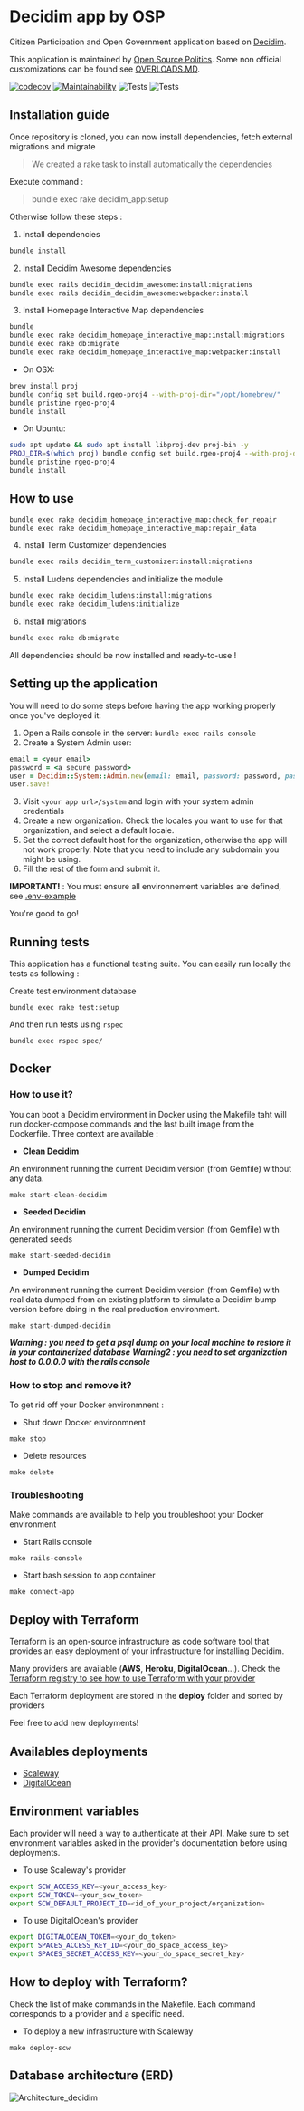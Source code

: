 # Decidim app by OSP

Citizen Participation and Open Government application based on [Decidim](https://github.com/decidim/decidim).

This application is maintained by [Open Source Politics](https://opensourcepolitics.eu/). Some non official customizations can be found see [OVERLOADS.MD](./OVERLOADS.md).

[![codecov](https://codecov.io/gh/OpenSourcePolitics/decidim-app/branch/master/graph/badge.svg?token=VDQ3ORQLN6)](https://codecov.io/gh/OpenSourcePolitics/decidim-app)
[![Maintainability](https://api.codeclimate.com/v1/badges/f5abcda931760d6ee65d/maintainability)](https://codeclimate.com/github/OpenSourcePolitics/decidim-app/maintainability)
![Tests](https://github.com/OpenSourcePolitics/decidim-app/actions/workflows/deploy_production.yml/badge.svg?branch=master)
![Tests](https://github.com/OpenSourcePolitics/decidim-app/actions/workflows/tests.yml/badge.svg?branch=master)


## Installation guide

Once repository is cloned, you can now install dependencies, fetch external migrations and migrate

> We created a rake task to install automatically the dependencies

Execute command : 
> bundle exec rake decidim_app:setup

Otherwise follow these steps : 

1. Install dependencies

```bash
bundle install
```
2. Install Decidim Awesome dependencies
```bash
bundle exec rails decidim_decidim_awesome:install:migrations
bundle exec rails decidim_decidim_awesome:webpacker:install
```
3. Install Homepage Interactive Map dependencies
```bash
bundle
bundle exec rake decidim_homepage_interactive_map:install:migrations
bundle exec rake db:migrate
bundle exec rake decidim_homepage_interactive_map:webpacker:install
```

* On OSX:
```bash
brew install proj
bundle config set build.rgeo-proj4 --with-proj-dir="/opt/homebrew/"
bundle pristine rgeo-proj4
bundle install
```

* On Ubuntu:
```bash
sudo apt update && sudo apt install libproj-dev proj-bin -y
PROJ_DIR=$(which proj) bundle config set build.rgeo-proj4 --with-proj-dir="${PROJ_DIR%proj}"
bundle pristine rgeo-proj4
bundle install
```

## How to use
```bash
bundle exec rake decidim_homepage_interactive_map:check_for_repair
bundle exec rake decidim_homepage_interactive_map:repair_data
```
4. Install Term Customizer dependencies
```bash
bundle exec rails decidim_term_customizer:install:migrations
```

5. Install Ludens dependencies and initialize the module
```bash
bundle exec rake decidim_ludens:install:migrations
bundle exec rake decidim_ludens:initialize
```
6. Install migrations

```bash
bundle exec rake db:migrate
```

All dependencies should be now installed and ready-to-use !

## Setting up the application

You will need to do some steps before having the app working properly once you've deployed it:

1. Open a Rails console in the server: `bundle exec rails console`
2. Create a System Admin user:
```ruby
email = <your email>
password = <a secure password>
user = Decidim::System::Admin.new(email: email, password: password, password_confirmation: password)
user.save!
```
3. Visit `<your app url>/system` and login with your system admin credentials
4. Create a new organization. Check the locales you want to use for that organization, and select a default locale.
5. Set the correct default host for the organization, otherwise the app will not work properly. Note that you need to include any subdomain you might be using.
6. Fill the rest of the form and submit it.

__IMPORTANT!__ : You must ensure all environnement variables are defined, see [.env-example](./.env-example)

You're good to go!

## Running tests

This application has a functional testing suite. You can easily run locally the tests as following :

Create test environment database 

`bundle exec rake test:setup`

And then run tests using `rspec`

`bundle exec rspec spec/`

## Docker
### How to use it? 
You can boot a Decidim environment in Docker using the Makefile taht will run docker-compose commands and the last built image from the Dockerfile.
Three context are available : 

- **Clean Decidim**

An environment running the current Decidim version (from Gemfile) without any data.
```make
make start-clean-decidim
```

- **Seeded Decidim**

An environment running the current Decidim version (from Gemfile) with generated seeds
```make
make start-seeded-decidim
```

- **Dumped Decidim**

An environment running the current Decidim version (from Gemfile) with real data dumped from an existing platform to simulate a Decidim bump version before doing in the real production environment.
```make
make start-dumped-decidim
```
***Warning : you need to get a psql dump on your local machine to restore it in your containerized database***
***Warning2 : you need to set organization host to 0.0.0.0 with the rails console***


### How to stop and remove it? 

To get rid off your Docker environmnent : 

- Shut down Docker environmnent
```make
make stop
```

- Delete resources
```make
make delete
```
### Troubleshooting

Make commands are available to help you troubleshoot your Docker environment

- Start Rails console
 ```make
make rails-console
```
- Start bash session to app container
```make
make connect-app
```

## Deploy with Terraform

Terraform is an open-source infrastructure as code software tool that provides an easy deployment of your infrastructure for installing Decidim.

Many providers are available (**AWS**, **Heroku**, **DigitalOcean**...). Check the [Terraform registry to see how to use Terraform with your provider](https://registry.terraform.io/browse/providers)

Each Terraform deployment are stored in the **deploy** folder and sorted by providers

Feel free to add new deployments!

## Availables deployments

- [Scaleway](https://github.com/OpenSourcePolitics/decidim-app/tree/develop/deploy/providers/scaleway)
- [DigitalOcean](https://github.com/OpenSourcePolitics/decidim-app/tree/develop/deploy/providers/digitalocean/)

## Environment variables

Each provider will need a way to authenticate at their API. Make sure to set environment variables asked in the provider's documentation before using deployments.

- To use Scaleway's provider

```bash
export SCW_ACCESS_KEY=<your_access_key>
export SCW_TOKEN=<your_scw_token>
export SCW_DEFAULT_PROJECT_ID=<id_of_your_project/organization>
```

- To use DigitalOcean's provider
```bash
export DIGITALOCEAN_TOKEN=<your_do_token>
export SPACES_ACCESS_KEY_ID=<your_do_space_access_key>
export SPACES_SECRET_ACCESS_KEY=<your_do_space_secret_key>
```

## How to deploy with Terraform?

Check the list of make commands in the Makefile. Each command corresponds to a provider and a specific need.

- To deploy a new infrastructure with Scaleway

```make
make deploy-scw
```

## Database architecture (ERD)

![Architecture_decidim](https://user-images.githubusercontent.com/52420208/133789299-9458fc42-a5e7-4e3d-a934-b55c6afbc8aa.jpg)

